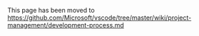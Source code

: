 This page has been moved to https://github.com/Microsoft/vscode/tree/master/wiki/project-management/development-process.md